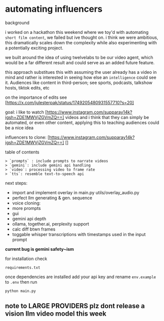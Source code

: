 # automating influencers

background

i worked on a hackathon this weekend where we toy'd with automating `short film content`, we failed but ive thought on. i think we were ambitious, this dramatically scales down the complexity while also experimenting with a potentially exciting project.

we built around the idea of using twelvelabs to be our video agent, which would be a far different result and could serve as an added future feature.

this approach substitues this with assuming the user already has a video in mind and rather is interested in seeing how else an `intelligence` could see it. Audiences like content in third-person; see sports, podcasts, talkshow hosts, tiktok edits, etc

on the importance of edits see
[https://x.com/julesterpak/status/1749205480931557710?s=20]
    
goal: i like to watch [https://www.instagram.com/supparay14k?igsh=ZDE1MWVjZGVmZQ==] videos and i think that they can simply be automated, or even other content, applying this to teaching audiences could be a nice idea 

influencers to clone:
[https://www.instagram.com/supparay14k?igsh=ZDE1MWVjZGVmZQ==]
[]

table of contents

    > `prompts` : include prompts to narrate videos
    > `gemini`: include gemini api handling
    > `video`: processing video to frame rate
    > `tts`: resemble text-to-speech api

next steps: 
- import and implement overlay in main.py utils/overlay_audio.py
- perfect llm generating & gen. sequence
- voice cloning: 
- more prompts
- gui
- gemini api depth
- ollama, together.ai, perplexity support
- calc diff btwn frames
- toggable whisper transcriptions with timestamps used in the input prompt

**current bug is gemini safety~ism**

for installation check
``` 
requirements.txt
```

once dependencies are installed 
add your api key and rename `env.example` to `.env`
then run
```
python main.py
```
## note to LARGE PROVIDERS plz dont release a vision llm video model this week
